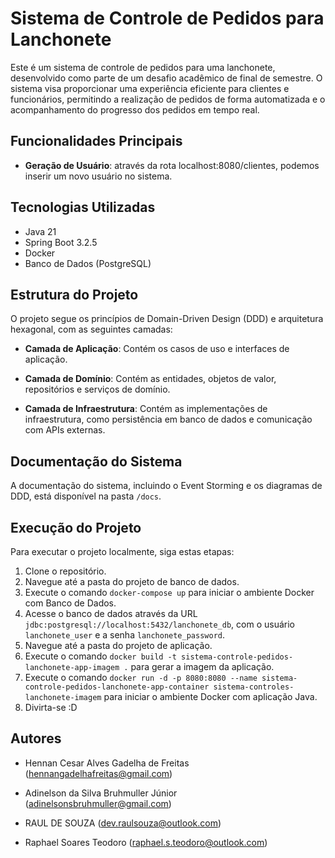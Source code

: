 # Sistema de Controle de Pedidos para Lanchonete

Este é um sistema de controle de pedidos para uma lanchonete, desenvolvido como parte de um desafio acadêmico de final de semestre. O sistema visa proporcionar uma experiência eficiente para clientes e funcionários, permitindo a realização de pedidos de forma automatizada e o acompanhamento do progresso dos pedidos em tempo real.

## Funcionalidades Principais

- **Geração de Usuário**: através da rota localhost:8080/clientes, podemos inserir um novo usuário no sistema. 

## Tecnologias Utilizadas

- Java 21
- Spring Boot 3.2.5
- Docker
- Banco de Dados (PostgreSQL)

## Estrutura do Projeto

O projeto segue os princípios de Domain-Driven Design (DDD) e arquitetura hexagonal, com as seguintes camadas:

- **Camada de Aplicação**: Contém os casos de uso e interfaces de aplicação.

- **Camada de Domínio**: Contém as entidades, objetos de valor, repositórios e serviços de domínio.

- **Camada de Infraestrutura**: Contém as implementações de infraestrutura, como persistência em banco de dados e comunicação com APIs externas.

## Documentação do Sistema

A documentação do sistema, incluindo o Event Storming e os diagramas de DDD, está disponível na pasta `/docs`.

## Execução do Projeto

Para executar o projeto localmente, siga estas etapas:

1. Clone o repositório.
2. Navegue até a pasta do projeto de banco de dados.
3. Execute o comando `docker-compose up` para iniciar o ambiente Docker com Banco de Dados.
4. Acesse o banco de dados através da URL `jdbc:postgresql://localhost:5432/lanchonete_db`, com o usuário `lanchonete_user` e a senha `lanchonete_password`.
5. Navegue até a pasta do projeto de aplicação.
6. Execute o comando `docker build -t sistema-controle-pedidos-lanchonete-app-imagem .` para gerar a imagem da aplicação.
7. Execute o comando `docker run -d -p 8080:8080 --name sistema-controle-pedidos-lanchonete-app-container sistema-controles-lanchonete-imagem` para iniciar o ambiente Docker com aplicação Java.
8. Divirta-se :D

## Autores

- Hennan Cesar Alves Gadelha de Freitas
(hennangadelhafreitas@gmail.com)

- Adinelson da Silva Bruhmuller Júnior
(adinelsonsbruhmuller@gmail.com)

- RAUL DE SOUZA
(dev.raulsouza@outlook.com)

- Raphael Soares Teodoro
(raphael.s.teodoro@outlook.com)